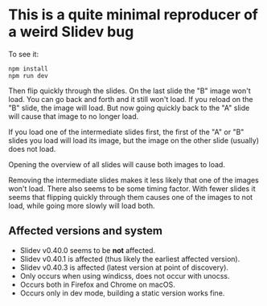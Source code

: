 # This is a quite minimal reproducer of a weird Slidev bug

To see it:

```shell
npm install
npm run dev
```

Then flip quickly through the slides.
On the last slide the "B" image won't load.
You can go back and forth and it still won't load.
If you reload on the "B" slide, the image will load.
But now going quickly back to the "A" slide will cause that image to no longer load.

If you load one of the intermediate slides first,
the first of the "A" or "B" slides you load will load its image,
but the image on the other slide (usually) does not load.

Opening the overview of all slides will cause both images to load.

Removing the intermediate slides makes it less likely that one of the images won't load.
There also seems to be some timing factor.
With fewer slides it seems that flipping quickly through them causes one of the images to not load,
while going more slowly will load both.

## Affected versions and system

* Slidev v0.40.0 seems to be **not** affected.
* Slidev v0.40.1 is affected (thus likely the earliest affected version).
* Slidev v0.40.3 is affected (latest version at point of discovery).
* Only occurs when using windicss, does not occur with unocss.
* Occurs both in Firefox and Chrome on macOS.
* Occurs only in dev mode, building a static version works fine.
